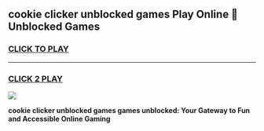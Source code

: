 
## cookie clicker unblocked games Play Online 👋 Unblocked Games
<h3>
<a href="https://premium.freeplayer.one?title=cookie_clicker_unblocked_games&ref=19F">CLICK TO PLAY</a></h3>
<hr>

<h3>
<a href="https://premium.freeplayer.one?title=cookie_clicker_unblocked_games&ref=19F">CLICK 2 PLAY</a>
  
</h3>

<a href="https://premium.freeplayer.one?title=cookie_clicker_unblocked_games&ref=19F"><img src="https://clearcache.store/games.png"></a>


**cookie clicker unblocked games games unblocked: Your Gateway to Fun and Accessible Online Gaming**
